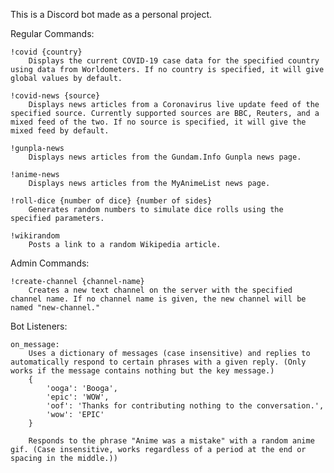This is a Discord bot made as a personal project.

Regular Commands:
    
    !covid {country}
        Displays the current COVID-19 case data for the specified country using data from Worldometers. If no country is specified, it will give global values by default.
    
    !covid-news {source}
        Displays news articles from a Coronavirus live update feed of the specified source. Currently supported sources are BBC, Reuters, and a mixed feed of the two. If no source is specified, it will give the mixed feed by default.

    !gunpla-news
        Displays news articles from the Gundam.Info Gunpla news page.

    !anime-news
        Displays news articles from the MyAnimeList news page.

    !roll-dice {number of dice} {number of sides}
        Generates random numbers to simulate dice rolls using the specified parameters.

    !wikirandom
        Posts a link to a random Wikipedia article.

Admin Commands:

    !create-channel {channel-name}
        Creates a new text channel on the server with the specified channel name. If no channel name is given, the new channel will be named "new-channel."

Bot Listeners:

    on_message:
        Uses a dictionary of messages (case insensitive) and replies to automatically respond to certain phrases with a given reply. (Only works if the message contains nothing but the key message.)
        {
            'ooga': 'Booga',
            'epic': 'WOW',
            'oof': 'Thanks for contributing nothing to the conversation.',
            'wow': 'EPIC'
        }
        
        Responds to the phrase "Anime was a mistake" with a random anime gif. (Case insensitive, works regardless of a period at the end or spacing in the middle.))